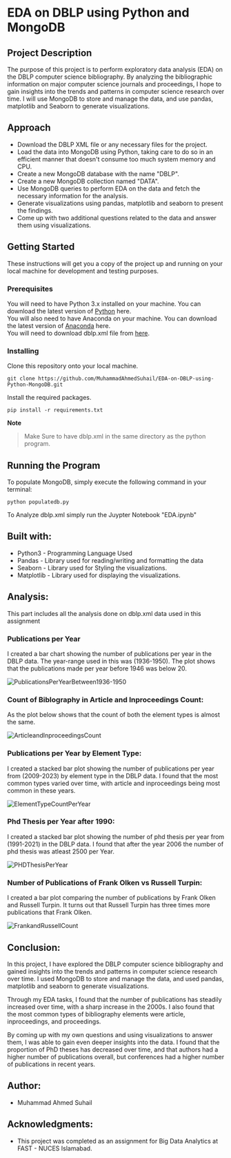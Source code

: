 # EDA on DBLP using Python and MongoDB

## Project Description

The purpose of this project is to perform exploratory data analysis (EDA) on the DBLP computer science bibliography. By analyzing the bibliographic information on major computer science journals and proceedings, I hope to gain insights into the trends and patterns in computer science research over time. I will use MongoDB to store and manage the data, and use pandas, matplotlib and Seaborn to generate visualizations.

## Approach

- Download the DBLP XML file or any necessary files for the project.
- Load the data into MongoDB using Python, taking care to do so in an efficient manner that doesn't consume too much system memory and CPU.
- Create a new MongoDB database with the name "DBLP".
- Create a new MongoDB collection named "DATA".
- Use MongoDB queries to perform EDA on the data and fetch the necessary information for the analysis.
- Generate visualizations using pandas, matplotlib and seaborn to present the findings.
- Come up with two additional questions related to the data and answer them using visualizations.

## Getting Started
These instructions will get you a copy of the project up and running on your local machine for development and testing purposes.

### Prerequisites
You will need to have Python 3.x installed on your machine. You can download the latest version of [Python](https://www.python.org/downloads/) here.
</br>
You will also need to have Anaconda on your machine. You can download the latest version of [Anaconda](https://www.anaconda.com/) here.
</br>
You will need to download dblp.xml file from [here](https://dblp.org/xml/).

### Installing
Clone this repository onto your local machine.
```
git clone https://github.com/MuhammadAhmedSuhail/EDA-on-DBLP-using-Python-MongoDB.git
```
Install the required packages.
```
pip install -r requirements.txt
```
**Note**
> Make Sure to have dblp.xml in the same directory as the python program.

## Running the Program
To populate MongoDB, simply execute the following command in your terminal:
```
python populatedb.py
```
To Analyze dblp.xml simply run the Juypter Notebook "EDA.ipynb"

## Built with:
- Python3 - Programming Language Used
- Pandas - Library used for reading/writing and formatting the data
- Seaborn - Library used for Styling the visualizations.
- Matplotlib - Library used for displaying the visualizations. 

## Analysis:
This part includes all the analysis done on dblp.xml data used in this assignment
### Publications per Year
I created a bar chart showing the number of publications per year in the DBLP data. The year-range used in this was (1936-1950).
The plot shows that the publications made per year before 1946 was below 20.

![PublicationsPerYearBetween1936-1950](https://user-images.githubusercontent.com/72251313/233433373-b06bd6f4-3837-4e46-a7ec-913119616c34.png)

### Count of Biblography in Article and Inproceedings Count:
As the plot below shows that the count of both the element types is almost the same.

![ArticleandInproceedingsCount](https://user-images.githubusercontent.com/72251313/233435294-fea1229b-337e-460f-9962-e7d230fae211.png)

### Publications per Year by Element Type:
I created a stacked bar plot showing the number of publications per year from (2009-2023) by element type in the DBLP data. I found that the most common types varied over time, with article and inproceedings being most common in these years.

![ElementTypeCountPerYear](https://user-images.githubusercontent.com/72251313/233435732-f5fc08c5-b422-4c96-a8dc-bf933e4ba8eb.png)

### Phd Thesis per Year after 1990:
I created a stacked bar plot showing the number of phd thesis per year from (1991-2021) in the DBLP data.
I found that after the year 2006 the number of phd thesis was atleast 2500 per Year.

![PHDThesisPerYear](https://user-images.githubusercontent.com/72251313/233436823-371dccdc-8b1d-4af6-bd47-f748fb4b912b.png)

### Number of Publications of Frank Olken vs Russell Turpin:
I created a bar plot comparing the number of publications by Frank Olken and Russell Turpin.
It turns out that Russell Turpin has three times more publications that Frank Olken.

![FrankandRussellCount](https://user-images.githubusercontent.com/72251313/233437895-03970bd8-ca99-432f-a197-8c3df282e810.png)

## Conclusion:
In this project, I have explored the DBLP computer science bibliography and gained insights into the trends and patterns in computer science research over time. I used MongoDB to store and manage the data, and used pandas, matplotlib and seaborn to generate visualizations.

Through my EDA tasks, I found that the number of publications has steadily increased over time, with a sharp increase in the 2000s. I also found that the most common types of bibliography elements were article, inproceedings, and proceedings.

By coming up with my own questions and using visualizations to answer them, I was able to gain even deeper insights into the data. I found that the proportion of PhD theses has decreased over time, and that authors had a higher number of publications overall, but conferences had a higher number of publications in recent years.

## Author:
- Muhammad Ahmed Suhail

## Acknowledgments:
- This project was completed as an assignment for Big Data Analytics at FAST - NUCES Islamabad.














